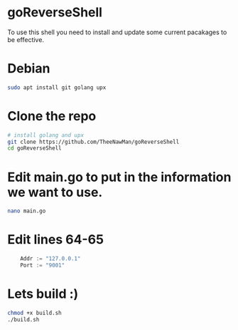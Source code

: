 # goReverseShell


To use this shell you need to install and update some current pacakages to be effective.

# Debian
```bash
sudo apt install git golang upx
```

# Clone the repo

```bash
# install golang and upx
git clone https://github.com/TheeNawMan/goReverseShell
cd goReverseShell
```

# Edit main.go to put in the information we want to use.
```bash
nano main.go
```

# Edit lines 64-65
```go
	Addr := "127.0.0.1"
	Port := "9001"
```

# Lets build :)

```bash
chmod +x build.sh
./build.sh
```